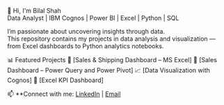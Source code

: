 👋 Hi, I'm Bilal Shah  
Data Analyst | IBM Cognos | Power BI | Excel | Python | SQL

I’m passionate about uncovering insights through data.  
This repository contains my projects in data analysis and visualization — from Excel dashboards to Python analytics notebooks.

📊 Featured Projects
🧠 [Sales & Shipping Dashboard – MS Excel]
🧠 [Sales Dashboard – Power Query and Power Pivot]
📈 [Data Visualization with Cognos]
📘 [Excel KPI Dashboard]


📫 **Connect with me:
[LinkedIn]( https://www.linkedin.com/in/bilal-shah-455a778a/) | [Email]( syedbilal.data@gmail.com)
